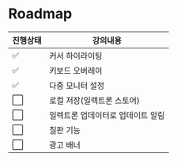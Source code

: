 # Roadmap

|진행상태|강의내용|
| ------ | ------ | 
| :white_check_mark: |커서 하이라이팅|
| :white_check_mark: |키보드 오버레이|
| :white_check_mark: |다중 모니터 설정|
| :white_large_square: |로컬 저장(일렉트론 스토어)|
| :white_large_square: |일렉트론 업데이터로 업데이트 알림|
| :white_large_square: |칠판 기능|
| :white_large_square: |광고 배너|